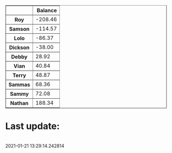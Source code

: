 <table border="1" class="dataframe">
  <thead>
    <tr style="text-align: right;">
      <th></th>
      <th>Balance</th>
    </tr>
  </thead>
  <tbody>
    <tr>
      <th>Roy</th>
      <td>-208.46</td>
    </tr>
    <tr>
      <th>Samson</th>
      <td>-114.57</td>
    </tr>
    <tr>
      <th>Lolo</th>
      <td>-86.37</td>
    </tr>
    <tr>
      <th>Dickson</th>
      <td>-38.00</td>
    </tr>
    <tr>
      <th>Debby</th>
      <td>28.92</td>
    </tr>
    <tr>
      <th>Vian</th>
      <td>40.84</td>
    </tr>
    <tr>
      <th>Terry</th>
      <td>48.87</td>
    </tr>
    <tr>
      <th>Sammas</th>
      <td>68.36</td>
    </tr>
    <tr>
      <th>Sammy</th>
      <td>72.08</td>
    </tr>
    <tr>
      <th>Nathan</th>
      <td>188.34</td>
    </tr>
  </tbody>
</table><H1>Last update:</h1><br>2021-01-21 13:29:14.242814